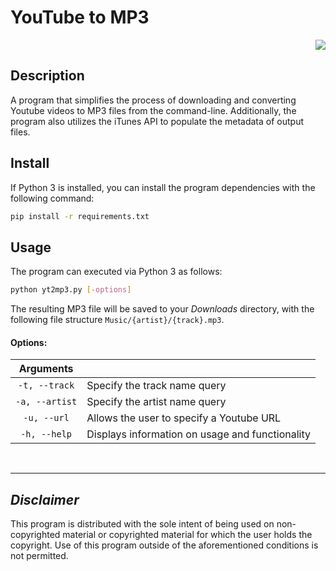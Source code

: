 # YouTube to MP3

<p align="right"><a href="https://www.python.org/downloads/release/python-360/"><img src="https://img.shields.io/badge/Python-3.6-blue.svg"/></a></p>  

## Description
A program that simplifies the process of downloading and converting Youtube videos to MP3 files from the command-line. Additionally, the program also utilizes the iTunes API to populate the metadata of output files.  


## Install  
If Python 3 is installed, you can install the program dependencies with the following command:  

```sh
pip install -r requirements.txt
```

## Usage  
The program can executed via Python 3 as follows:  
```sh
python yt2mp3.py [-options]
```
The resulting MP3 file will be saved to your *Downloads* directory, with the following file structure `Music/{artist}/{track}.mp3`.  

#### Options:  

| Arguments      |                                                    |
|:--------------:|----------------------------------------------------|
| `-t, --track`  | Specify the track name query                       |
| `-a, --artist` | Specify the artist name query                      |
| `-u, --url`    | Allows the user to specify a Youtube URL           |
| `-h, --help`   | Displays information on usage and functionality    |  


<br>  

----

## *Disclaimer*
This program is distributed with the sole intent of being used on non-copyrighted material or copyrighted material for which the user holds the copyright. Use of this program outside of the aforementioned conditions is not permitted.
